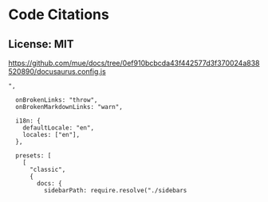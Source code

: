 # Code Citations

## License: MIT
https://github.com/mue/docs/tree/0ef910bcbcda43f442577d3f370024a838520890/docusaurus.config.js

```
",

  onBrokenLinks: "throw",
  onBrokenMarkdownLinks: "warn",

  i18n: {
    defaultLocale: "en",
    locales: ["en"],
  },

  presets: [
    [
      "classic",
      {
        docs: {
          sidebarPath: require.resolve("./sidebars
```

